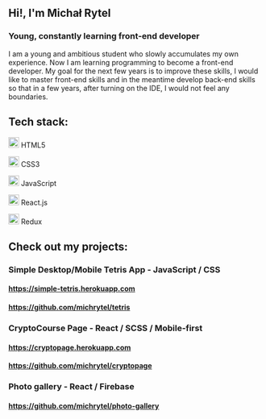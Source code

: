 ## Hi!, I'm Michał Rytel
### Young, constantly learning front-end developer

I am a young and ambitious student who slowly accumulates my own experience. Now I am learning programming to become a front-end developer. My goal for the next few years is to improve these skills, I would like to master front-end skills and in the meantime develop back-end skills so that in a few years, after turning on the IDE, I would not feel any boundaries.

## Tech stack:
<img src="https://github.com/tomchen/stack-icons/blob/master/logos/html-5.svg" alt="HTML5" width="21px" height="21px"> HTML5

<img src="https://github.com/tomchen/stack-icons/blob/master/logos/css-3.svg" alt="CSS3" width="21px" height="21px"> CSS3

<img src="https://github.com/tomchen/stack-icons/blob/master/logos/javascript.svg" alt="JavaScript" width="21px" height="21px"> JavaScript

<img src="https://github.com/tomchen/stack-icons/blob/master/logos/react.svg" alt="React" width="21px" height="21px"> React.js

<img src="https://github.com/tomchen/stack-icons/blob/master/logos/redux.svg" alt="Redux" width="21px" height="21px"> Redux

## Check out my projects:

### Simple Desktop/Mobile Tetris App - JavaScript / CSS
#### https://simple-tetris.herokuapp.com
#### https://github.com/michrytel/tetris

### CryptoCourse Page - React / SCSS / Mobile-first 
#### https://cryptopage.herokuapp.com
#### https://github.com/michrytel/cryptopage

### Photo gallery - React / Firebase
#### https://github.com/michrytel/photo-gallery
